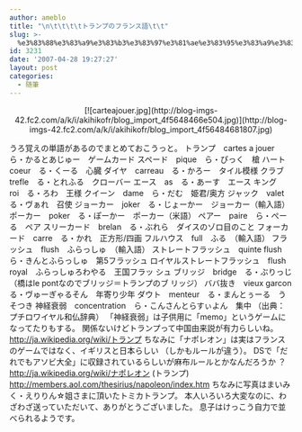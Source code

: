```yaml
---
author: ameblo
title: "\n\t\t\t\tトランプのフランス語\t\t"
slug: >-
  %e3%83%88%e3%83%a9%e3%83%b3%e3%83%97%e3%81%ae%e3%83%95%e3%83%a9%e3%83%b3%e3%82%b9%e8%aa%9e
id: 3231
date: '2007-04-28 19:27:27'
layout: post
categories:
  - 随筆
---
```


<div align="center">[![carteajouer.jpg](http://blog-imgs-42.fc2.com/a/k/i/akihikofr/blog_import_4f5648466e504.jpg)](http://blog-imgs-42.fc2.com/a/k/i/akihikofr/blog_import_4f56484681807.jpg)</div>

うろ覚えの単語があるのでまとめておこうっと。 トランプ　cartes a jouer　ら・かるとあじゅー　ゲームカード スペード　pique　ら・ぴっく　槍 ハート　coeur　る・くーる　心臓 ダイヤ　carreau　る・かろー　タイル模様 クラブ　trefle　る・とれふる　クローバー エース　as　る・あーす　エース キング　roi　る・ろわ　王様 クイーン　dame　ら・だむ　姫君/奥方 ジャック　valet　る・ヴぁれ　召使 ジョーカー　joker　る・じょーかー　ジョーカー（輸入語） ポーカー　poker　る・ぽーかー　ポーカー（米語） ペアー　paire　ら・ぺーる　ペア スリーカード　brelan　る・ぶれら　ダイスのゾロ目のこと フォーカード　carre　る・かれ　正方形/四画 フルハウス　full　ふる　（輸入語） フラッシュ　flush　ふらっしゅ　（輸入語） ストレートフラッシュ　quinte flush　ら・きんとふらっしゅ　第5フラッシュ ロイヤルストレートフラッシュ　flush royal　ふらっしゅろわやる　王国フラッ シュ ブリッジ　bridge　る・ぶりっじ　（橋はle pontなのでブリッジ＝トランプのブ リッジ） ババ抜き　vieux garcon　る・ヴゅーぎゃるそん　年寄り少年 ダウト　menteur　る・まんとぅーる　うそつき 神経衰弱　concentration　ら・こんさんとらすぃよん　集中 （出典：プチロワイヤル和仏辞典） 「神経衰弱」は子供用に「memo」というゲームになってたりもする。 関係ないけどトランプって中国由来説が有力らしいね。 http://ja.wikipedia.org/wiki/トランプ ちなみに「ナポレオン」は実はフランスのゲームではなく、イギリスと日本らしい （しかもルールが違う）。 DSで「だれでもアソビ大全」に収録されているらしいが麻布ルールとかなんだろうか ？ http://ja.wikipedia.org/wiki/ナポレオン (トランプ) http://members.aol.com/thesirius/napoleon/index.htm ちなみに写真はまいみく・えりりん☆姐さまに頂いたトミカトランプ。 本人いろいろ大変なのに、わざわざ送っていただいて、ありがとうございました。 息子はけっこう自力で並べられるようです。